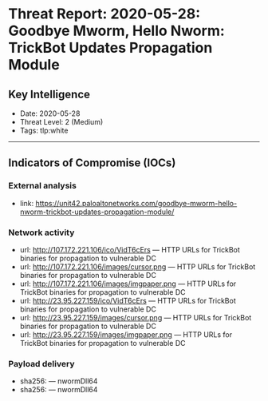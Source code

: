 # Threat Report: 2020-05-28: Goodbye Mworm, Hello Nworm: TrickBot Updates Propagation Module


## Key Intelligence
* Date: 2020-05-28
* Threat Level: 2 (Medium)
* Tags: tlp:white

---

## Indicators of Compromise (IOCs)
### External analysis
* link: https://unit42.paloaltonetworks.com/goodbye-mworm-hello-nworm-trickbot-updates-propagation-module/

### Network activity
* url: http://107.172.221.106/ico/VidT6cErs — HTTP URLs for TrickBot binaries for propagation to vulnerable DC
* url: http://107.172.221.106/images/cursor.png — HTTP URLs for TrickBot binaries for propagation to vulnerable DC
* url: http://107.172.221.106/images/imgpaper.png — HTTP URLs for TrickBot binaries for propagation to vulnerable DC
* url: http://23.95.227.159/ico/VidT6cErs — HTTP URLs for TrickBot binaries for propagation to vulnerable DC
* url: http://23.95.227.159/images/cursor.png — HTTP URLs for TrickBot binaries for propagation to vulnerable DC
* url: http://23.95.227.159/images/imgpaper.png — HTTP URLs for TrickBot binaries for propagation to vulnerable DC

### Payload delivery
* sha256: <sha256> — nwormDll64
* sha256: <sha256> — nwormDll64
